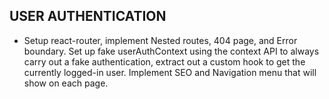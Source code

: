 ## USER AUTHENTICATION

* Setup react-router, implement Nested routes, 404 page, and Error boundary. Set up fake userAuthContext using the context API to always carry out a fake authentication, extract out a custom hook to get the currently logged-in user. Implement SEO and Navigation menu that will show on each page.
